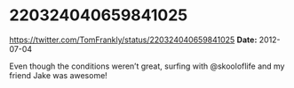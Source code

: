 # 220324040659841025
https://twitter.com/TomFrankly/status/220324040659841025
**Date:** 2012-07-04

Even though the conditions weren’t great, surfing with @skooloflife and my friend Jake was awesome!
